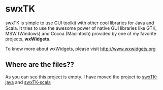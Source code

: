 <h1>swxTK</h1>
<p>
swxTK is simple to use GUI toolkit with other cool libraries for Java and Scala. It tries to use the awesome power of native GUI libraries like GTK, MSW (Windows) and Cocoa (Macintosh) provided by one of my favorite projects,<b> wxWidgets</b>.
</p>

<p>
To know more about wxWidgets, please visit <a href="http://www.wxwidgets.org">http://www.wxwidgets.org</a>
</p>

<h2>Where are the files??</h2>
<p>
As you can see this project is empty. I have moved the project to <a href="https://github.com/abhinav2004/swxTK-java">swxTK-java</a> and <a href="https://github.com/abhinav2004/swxTK-scala">swxTK-scala</a>
</p>
